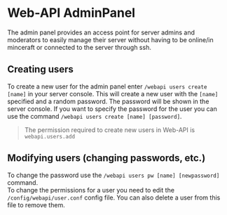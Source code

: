 # Web-API AdminPanel

The admin panel provides an access point for server admins and moderators to easily manage their 
server without having to be online/in minceraft or connected to the server through ssh.


## Creating users

To create a new user for the admin panel enter `/webapi users create [name]` in your server console.
This will create a new user with the `[name]` specified and a random password. The password will 
be shown in the server console. If you want to specify the password for the user you can use the
command `/webapi users create [name] [password]`.

> The permission required to create new users in Web-API is `webapi.users.add`

## Modifying users (changing passwords, etc.)

To change the password use the `/webapi users pw [name] [newpassword]` command.  
To change the permissions for a user you need to edit the `/config/webapi/user.conf` config file.
You can also delete a user from this file to remove them.
